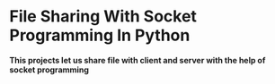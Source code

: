 # File Sharing With Socket Programming In Python 

**This projects let us share file with client and server with the help of socket programming**